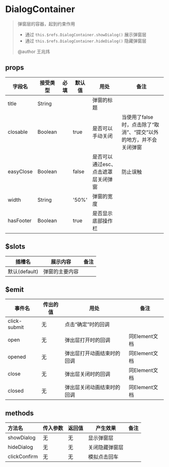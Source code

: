 # DialogContainer

>弹窗层的容器，起到约束作用
>
>- 通过 `this.$refs.DialogContainer.showDialog()` 展示弹窗层
>- 通过 `this.$refs.DialogContainer.hideDialog()` 隐藏弹窗层
>
>@author 王兆炜

## props

| 字段名      | 接受类型 | 必填 | 默认值 | 用处                                    | 备注 |
| ----------- | -------- | ---- | ------ | --------------------------------------- | ---- |
| title | String | |  | 弹窗的标题 |                                                              |
| closable | Boolean | | true | 是否可以手动关闭 | 当使用了false时，点击除了“取消”、“提交”以外的地方，并不会关闭弹窗 |
| easyClose | Boolean | | false | 是否可以通过esc、点击遮罩层关闭弹窗 | 防止误触 |
| width | String | | '50%' | 弹窗的宽度 |  |
| hasFooter | Boolean | | true | 是否显示底部操作栏 |  |

## $slots

| 插槽名        | 展示内容       | 备注 |
| ------------- | -------------- | ---- |
| 默认(default) | 弹窗的主要内容 |      |

## $emit

| 事件名       | 传出的值 | 用处                       | 备注          |
| ------------ | -------- | -------------------------- | ------------- |
| click-submit | 无       | 点击“确定”时的回调         |               |
| open         | 无       | 弹出层打开时的回调         | 同Element文档 |
| opened       | 无       | 弹出层打开动画结束时的回调 | 同Element文档 |
| close        | 无       | 弹出层关闭时的回调         | 同Element文档 |
| closed       | 无       | 弹出层关闭动画结束时的回调 | 同Element文档 |



## methods

| 方法名       | 传入参数 | 返回值 | 产生效果       | 备注 |
| :----------- | -------- | ------ | -------------- | ---- |
| showDialog   | 无       | 无     | 显示弹窗层     |      |
| hideDialog   | 无       | 无     | 关闭隐藏弹窗层 |      |
| clickConfirm | 无       | 无     | 模拟点击回车   |      |
